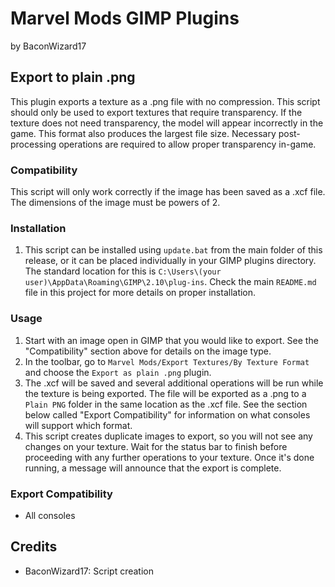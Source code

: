 # Marvel Mods GIMP Plugins
by BaconWizard17
## Export to plain .png
This plugin exports a texture as a .png file with no compression. This script should only be used to export textures that require transparency. If the texture does not need transparency, the model will appear incorrectly in the game. This format also produces the largest file size. Necessary post-processing operations are required to allow proper transparency in-game.

### Compatibility
This script will only work correctly if the image has been saved as a .xcf file. The dimensions of the image must be powers of 2.

### Installation
 1. This script can be installed using `update.bat` from the main folder of this release, or it can be placed individually in your GIMP plugins directory. The standard location for this is `C:\Users\(your user)\AppData\Roaming\GIMP\2.10\plug-ins`. Check the main `README.md` file in this project for more details on proper installation.

### Usage
1. Start with an image open in GIMP that you would like to export. See the "Compatibility" section above for details on the image type.
2. In the toolbar, go to `Marvel Mods/Export Textures/By Texture Format` and choose the `Export as plain .png` plugin.
3. The .xcf will be saved and several additional operations will be run while the texture is being exported. The file will be exported as a .png to a `Plain PNG` folder in the same location as the .xcf file. See the section below called "Export Compatibility" for information on what consoles will support which format.
4. This script creates duplicate images to export, so you will not see any changes on your texture. Wait for the status bar to finish before proceeding with any further operations to your texture. Once it's done running, a message will announce that the export is complete.

### Export Compatibility
- All consoles

## Credits
- BaconWizard17: Script creation